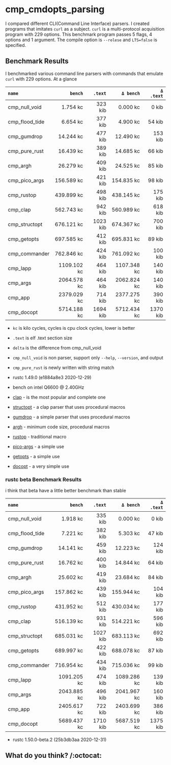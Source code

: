 # cmp_cmdopts_parsing

I compared different CLI(Command Line Interface) parsers.
I created programs that imitates `curl` as a subject.
`curl` is a multi-protocol acquisition program with 229 options.
This benchmark program passes 5 flags, 4 options and 1 argument.
The compile option is `--relese` and `LTS=false` is specified.

## Benchmark Results

I benchmarked various command line parsers with commands that emulate `curl` with 229 options.
At a glance

|       `name`       |   `bench`   | `.text`  |  `Δ bench`  | `Δ .text` |
|:-------------------|------------:|---------:|------------:|---------:|
| cmp_null_void      |    1.754 kc |  323 kib |    0.000 kc |    0 kib |
| cmp_flood_tide     |    6.654 kc |  377 kib |    4.900 kc |   54 kib |
| cmp_gumdrop        |   14.244 kc |  477 kib |   12.490 kc |  153 kib |
| cmp_pure_rust      |   16.439 kc |  389 kib |   14.685 kc |   66 kib |
| cmp_argh           |   26.279 kc |  409 kib |   24.525 kc |   85 kib |
| cmp_pico_args      |  156.589 kc |  421 kib |  154.835 kc |   98 kib |
| cmp_rustop         |  439.899 kc |  498 kib |  438.145 kc |  175 kib |
| cmp_clap           |  562.743 kc |  942 kib |  560.989 kc |  618 kib |
| cmp_structopt      |  676.121 kc | 1023 kib |  674.367 kc |  700 kib |
| cmp_getopts        |  697.585 kc |  412 kib |  695.831 kc |   89 kib |
| cmp_commander      |  762.846 kc |  424 kib |  761.092 kc |  100 kib |
| cmp_lapp           | 1109.102 kc |  464 kib | 1107.348 kc |  140 kib |
| cmp_args           | 2064.578 kc |  464 kib | 2062.824 kc |  140 kib |
| cmp_app            | 2379.029 kc |  714 kib | 2377.275 kc |  390 kib |
| cmp_docopt         | 5714.188 kc | 1694 kib | 5712.434 kc | 1370 kib |

- `kc` is kilo cycles, cycles is cpu clock cycles, lower is better
- `.text` is elf .text section size
- `delta` is the difference from cmp_null_void
- `cmp_null_void` is non parser, support only `--help`, `--version`, and output
- `cmp_pure_rust` is newly written with string match
- rustc 1.49.0 (e1884a8e3 2020-12-29)
- bench on intel Q6600 @ 2.40GHz

- [clap](https://crates.io/crates/clap) - is the most popular and complete one
- [structopt](https://crates.io/crates/structopt) - a clap parser that uses procedural macros
- [gumdrop](https://crates.io/crates/gumdrop) - a simple parser that uses procedural macros
- [argh](https://crates.io/crates/argh) - minimum code size, procedural macros
- [rustop](https://crates.io/crates/rustop) - traditional macro
- [pico-args](https://crates.io/crates/pico-args) - a simple use
- [getopts](https://crates.io/crates/getopts) - a simple use
- [docopt](https://crates.io/crates/docopt) - a very simple use

### rustc beta Benchmark Results

 i think that beta have a little better benchmark than stable

|       `name`       |   `bench`   | `.text`  |  `Δ bench`  | `Δ .text` |
|:-------------------|------------:|---------:|------------:|---------:|
| cmp_null_void      |    1.918 kc |  335 kib |    0.000 kc |    0 kib |
| cmp_flood_tide     |    7.221 kc |  382 kib |    5.303 kc |   47 kib |
| cmp_gumdrop        |   14.141 kc |  459 kib |   12.223 kc |  124 kib |
| cmp_pure_rust      |   16.762 kc |  400 kib |   14.844 kc |   64 kib |
| cmp_argh           |   25.602 kc |  419 kib |   23.684 kc |   84 kib |
| cmp_pico_args      |  157.862 kc |  439 kib |  155.944 kc |  104 kib |
| cmp_rustop         |  431.952 kc |  512 kib |  430.034 kc |  177 kib |
| cmp_clap           |  516.139 kc |  931 kib |  514.221 kc |  596 kib |
| cmp_structopt      |  685.031 kc | 1027 kib |  683.113 kc |  692 kib |
| cmp_getopts        |  689.997 kc |  422 kib |  688.078 kc |   87 kib |
| cmp_commander      |  716.954 kc |  434 kib |  715.036 kc |   99 kib |
| cmp_lapp           | 1091.205 kc |  474 kib | 1089.286 kc |  139 kib |
| cmp_args           | 2043.885 kc |  496 kib | 2041.967 kc |  160 kib |
| cmp_app            | 2405.617 kc |  722 kib | 2403.699 kc |  386 kib |
| cmp_docopt         | 5689.437 kc | 1710 kib | 5687.519 kc | 1375 kib |

- rustc 1.50.0-beta.2 (25b3db3aa 2020-12-31)

## What do you think? /:octocat:
